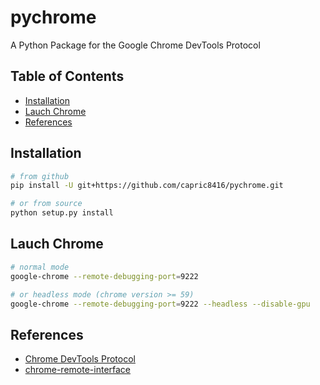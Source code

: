 # pychrome

A Python Package for the Google Chrome DevTools Protocol


## Table of Contents

* [Installation](#installation)
* [Lauch Chrome](#launch-chrome)
* [References](#references)


## Installation

```bash
# from github
pip install -U git+https://github.com/capric8416/pychrome.git

# or from source
python setup.py install
```


## Lauch Chrome

```bash
# normal mode
google-chrome --remote-debugging-port=9222

# or headless mode (chrome version >= 59)
google-chrome --remote-debugging-port=9222 --headless --disable-gpu
```


## References
* [Chrome DevTools Protocol](https://chromedevtools.github.io/devtools-protocol/tot/)
* [chrome-remote-interface](https://github.com/cyrus-and/chrome-remote-interface/)

